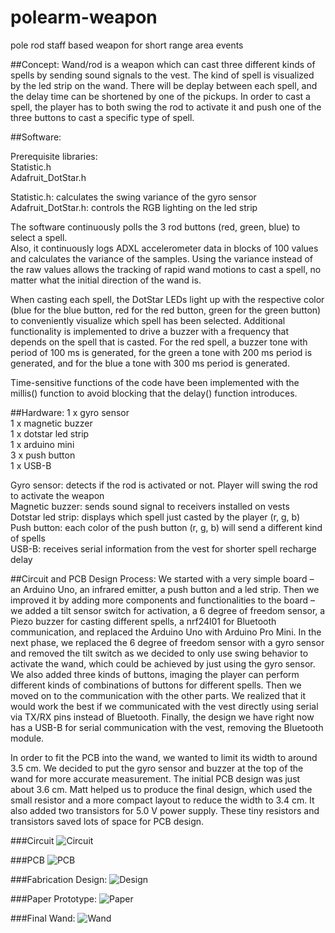 # polearm-weapon
pole rod staff based weapon for short range area events

##Concept: 
Wand/rod is a weapon which can cast three different kinds of spells by sending sound signals to the vest. The kind of spell is visualized by the led strip on the wand. There will be deplay between each spell, and the delay time can be shortened by one of the pickups. In order to cast a spell, the player has to both swing the rod to activate it and push one of the three buttons to cast a specific type of spell. 

##Software: 

Prerequisite libraries:  <br/>
Statistic.h  <br/>
Adafruit_DotStar.h <br/>

Statistic.h: calculates the swing variance of the gyro sensor  <br/>
Adafruit_DotStar.h: controls the RGB lighting on the led strip  <br/>


The software continuously polls the 3 rod buttons (red, green, blue) to select a spell. <br/>
Also, it continuously logs ADXL accelerometer data in blocks of 100 values and calculates the variance of the samples. Using the variance instead of the raw values allows the tracking of rapid wand motions to cast a spell, no matter what the initial direction of the wand is. <br/>

When casting each spell, the DotStar LEDs light up with the respective color (blue for the blue button, red for the red button, green for the green button) to conveniently visualize which spell has been selected. Additional functionality is implemented to drive a buzzer with a frequency that depends on the spell that is casted. For the red spell, a buzzer tone with period of 100 ms is generated, for the green a tone with 200 ms period is generated, and for the blue a tone with 300 ms period is generated. <br/>

Time-sensitive functions of the code have been implemented with the millis() function to avoid blocking that the delay() function introduces. <br/>



##Hardware: 
1 x gyro sensor <br/>
1 x magnetic buzzer <br/>
1 x dotstar led strip <br/>
1 x arduino mini <br/>
3 x push button <br/>
1 x USB-B <br/>

Gyro sensor: detects if the rod is activated or not. Player will swing the rod to activate the weapon <br/>
Magnetic buzzer: sends sound signal to receivers installed on vests <br/>
Dotstar led strip: displays which spell just casted by the player (r, g, b) <br/>
Push button: each color of the push button (r, g, b) will send a different kind of spells <br/>
USB-B: receives serial information from the vest for shorter spell recharge delay <br/>

##Circuit and PCB Design Process: 
We started with a very simple board – an Arduino Uno, an infrared emitter, a push button and a led strip. Then we improved it by adding more components and functionalities to the board – we added a tilt sensor switch for activation, a 6 degree of freedom sensor, a Piezo buzzer for casting different spells, a nrf24l01 for Bluetooth communication, and replaced the Arduino Uno with Arduino Pro Mini. In the next phase, we replaced the 6 degree of freedom sensor with a gyro sensor and removed the tilt switch as we decided to only use swing behavior to activate the wand, which could be achieved by just using the gyro sensor. We also added three kinds of buttons, imaging the player can perform different kinds of combinations of buttons for different spells. Then we moved on to the communication with the other parts. We realized that it would work the best if we communicated with the vest directly using serial via TX/RX pins instead of Bluetooth. Finally, the design we have right now has a USB-B for serial communication with the vest, removing the Bluetooth module. 

In order to fit the PCB into the wand, we wanted to limit its width to around 3.5 cm. We decided to put the gyro sensor and buzzer at the top of the wand for more accurate measurement. The initial PCB design was just about 3.6 cm. Matt helped us to produce the final design, which used the small resistor and a more compact layout to reduce the width to 3.4 cm. It also added two transistors for 5.0 V power supply. These tiny resistors and transistors saved lots of space for PCB design.


###Circuit
![Circuit](https://github.com/moonbeaminteractive/polearm-weapon/blob/master/hardware/circuit.PNG)  

###PCB
![PCB](https://github.com/moonbeaminteractive/polearm-weapon/blob/master/hardware/PCB.PNG)  

###Fabrication Design: 
![Design](https://github.com/moonbeaminteractive/polearm-weapon/blob/master/Design/model.png)

###Paper Prototype:
![Paper](https://github.com/moonbeaminteractive/polearm-weapon/blob/master/Design/paperprototype.jpg)  

###Final Wand: 
![Wand](https://github.com/moonbeaminteractive/polearm-weapon/blob/master/Design/final.jpg)

